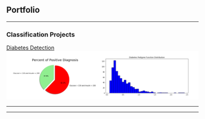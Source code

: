 ## Portfolio

---

### Classification Projects 

[Diabetes Detection](https://lacovaramichael.github.io/Diabetes-Detection/)
<img src="images/Diabetes.PNG?raw=true" width=1000/>

---





---

